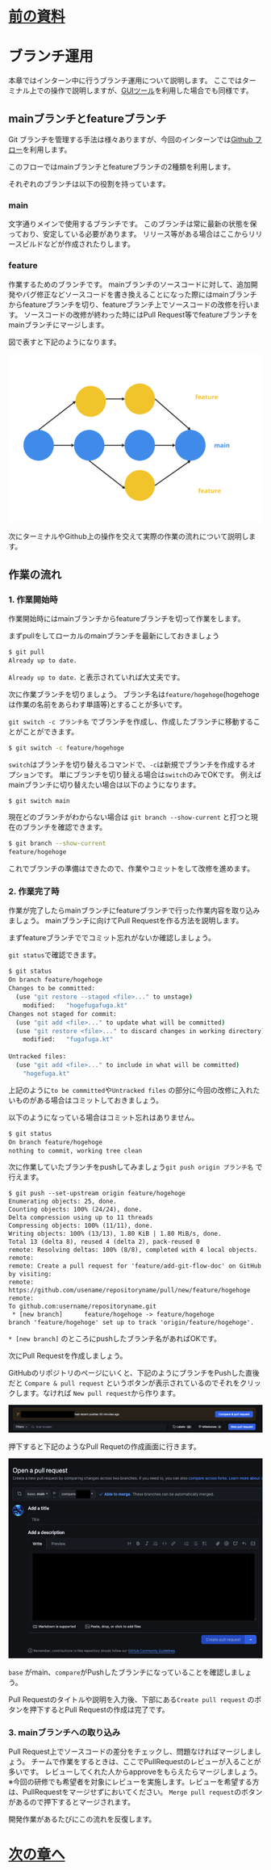# [前の資料](./1_セットアップ.md)
# ブランチ運用 

本章ではインターン中に行うブランチ運用について説明します。
ここではターミナル上での操作で説明しますが、[GUIツール]を利用した場合でも同様です。

## mainブランチとfeatureブランチ

Git ブランチを管理する手法は様々ありますが、今回のインターンでは[Github フロー]を利用します。

このフローではmainブランチとfeatureブランチの2種類を利用します。

それぞれのブランチは以下の役割を持っています。

### main
文字通りメインで使用するブランチです。
このブランチは常に最新の状態を保っており、安定している必要があります。
リリース等がある場合はここからリリースビルドなどが作成されたりします。

### feature
作業するためのブランチです。
mainブランチのソースコードに対して、追加開発やバグ修正などソースコードを書き換えることになった際にはmainブランチからfeatureブランチを切り、featureブランチ上でソースコードの改修を行います。
ソースコードの改修が終わった時にはPull Request等でfeatureブランチをmainブランチにマージします。

図で表すと下記のようになります。

![github-flow](../image/0/github-flow.png)


次にターミナルやGithub上の操作を交えて実際の作業の流れについて説明します。


## 作業の流れ

### 1. 作業開始時

作業開始時にはmainブランチからfeatureブランチを切って作業をします。

まずpullをしてローカルのmainブランチを最新にしておきましょう

```sh
$ git pull
Already up to date.
```

`Already up to date.` と表示されていれば大丈夫です。

次に作業ブランチを切りましょう。
ブランチ名は`feature/hogehoge`(hogehogeは作業の名前をあらわす単語等)とすることが多いです。

`git switch -c ブランチ名` でブランチを作成し、作成したブランチに移動することがことができます。


```sh
$ git switch -c feature/hogehoge
```

`switch`はブランチを切り替えるコマンドで、`-c`は新規でブランチを作成するオプションです。
単にブランチを切り替える場合は`switch`のみでOKです。
例えばmainブランチに切り替えたい場合は以下のようになります。

```sh
$ git switch main
```

現在どのブランチがわからない場合は `git branch --show-current` と打つと現在のブランチを確認できます。

```sh
$ git branch --show-current
feature/hogehoge
```

これでブランチの準備はできたので、作業やコミットをして改修を進めます。

### 2. 作業完了時

作業が完了したらmainブランチにfeatureブランチで行った作業内容を取り込みましょう。
mainブランチに向けてPull Requestを作る方法を説明します。

まずfeatureブランチででコミット忘れがないか確認しましょう。

`git status`で確認できます。

```sh
$ git status
On branch feature/hogehoge
Changes to be committed:
  (use "git restore --staged <file>..." to unstage)
	modified:   "hogefugafuga.kt"
Changes not staged for commit:
  (use "git add <file>..." to update what will be committed)
  (use "git restore <file>..." to discard changes in working directory)
	modified:   "fugafuga.kt"

Untracked files:
  (use "git add <file>..." to include in what will be committed)
	"hogefuga.kt"
```

上記のように`to be committed`や`Untracked files` の部分に今回の改修に入れたいものがある場合はコミットしておきましょう。

以下のようになっている場合はコミット忘れはありません。

```sh
$ git status
On branch feature/hogehoge
nothing to commit, working tree clean
```


次に作業していたブランチをpushしてみましょう`git push origin ブランチ名` で行えます。


```
$ git push --set-upstream origin feature/hogehoge
Enumerating objects: 25, done.
Counting objects: 100% (24/24), done.
Delta compression using up to 11 threads
Compressing objects: 100% (11/11), done.
Writing objects: 100% (13/13), 1.80 KiB | 1.80 MiB/s, done.
Total 13 (delta 8), reused 4 (delta 2), pack-reused 0
remote: Resolving deltas: 100% (8/8), completed with 4 local objects.
remote: 
remote: Create a pull request for 'feature/add-git-flow-doc' on GitHub by visiting:
remote:      https://github.com/usename/repositoryname/pull/new/feature/hogehoge
remote: 
To github.com:username/repositoryname.git
 * [new branch]      feature/hogehoge -> feature/hogehoge
branch 'feature/hogehoge' set up to track 'origin/feature/hogehoge'.
```

`* [new branch]` のところにpushしたブランチ名があればOKです。

次にPull Requestを作成しましょう。

GitHubのリポジトリのページにいくと、下記のようにブランチをPushした直後だと `Compare & pull request` というボタンが表示されているのでそれをクリックします。なければ `New pull request`から作ります。

![pull request1](../image/0/pull_request1.png)

押下すると下記のようなPull Requetの作成画面に行きます。

![pull request2](../image/0/pull_request2.png)

`base` がmain、`compare`がPushしたブランチになっていることを確認しましょう。

Pull Requestのタイトルや説明を入力後、下部にある`Create pull request` のボタンを押下するとPull Requestの作成は完了です。


### 3. mainブランチへの取り込み

Pull Request上でソースコードの差分をチェックし、問題なければマージしましょう。
チームで作業をするときは、ここでPullRequestのレビューが入ることが多いです。
レビューしてくれた人からapproveをもらえたらマージしましょう。
※今回の研修でも希望者を対象にレビューを実施します。レビューを希望する方は、PullRequestをマージせずにおいてください。
`Merge pull request`のボタンがあるので押下するとマージされます。

開発作業があるたびにこの流れを反復します。

# [次の章へ](./3_エミュレータ作成.md)



[Github フロー]: https://docs.github.com/ja/get-started/using-github/github-flow
[GUIツール]: https://git-scm.com/downloads/guis